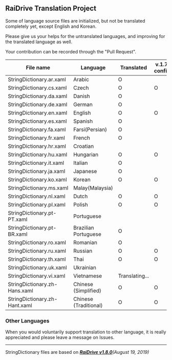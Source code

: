 ## RaiDrive Translation Project

Some of language source files are initialized, but not be translated completely yet, except English and Korean.

Please give us your helps for the untranslated languages, and improving for the translated language as well.

Your contribution can be recorded through the "Pull Request".

File name | Language | Translated | v.1.7.0 confirm | v.1.8.0 confirm |
----------|----------|------------|---------|--------|
StringDictionary.ar.xaml | Arabic | O | | |
StringDictionary.cs.xaml | Czech | O | O | O |
StringDictionary.da.xaml | Danish | O | | |
StringDictionary.de.xaml | German | O | | |
StringDictionary.en.xaml | English | O | O | O |
StringDictionary.es.xaml | Spanish | O | | |
StringDictionary.fa.xaml | Farsi(Persian) | O | | |
StringDictionary.fr.xaml | French | O | | |
StringDictionary.hr.xaml | Croatian |  |  | | 
StringDictionary.hu.xaml | Hungarian | O | O | O |
StringDictionary.it.xaml | Italian | O | | |
StringDictionary.ja.xaml | Japanese | O | | | 
StringDictionary.ko.xaml | Korean | O | O | O | 
StringDictionary.ms.xaml | Malay(Malaysia) | 
StringDictionary.nl.xaml | Dutch | O | O | O |
StringDictionary.pl.xaml | Polish | O | O | O |
StringDictionary.pt-PT.xaml | Portuguese |   | | |
StringDictionary.pt-BR.xaml | Brazilian Portuguese | O |  |  |
StringDictionary.ro.xaml | Romanian | O | | |
StringDictionary.ru.xaml | Russian | O | O | O | 
StringDictionary.th.xaml | Thai | O | O | |
StringDictionary.uk.xaml | Ukrainian |  | | |
StringDictionary.vi.xaml | Vietnamese | Translating... | | |
StringDictionary.zh-Hans.xaml | Chinese (Simplified) | O | O | O |
StringDictionary.zh-Hant.xaml | Chinese (Traditional) | O | O | O |

### Other Languages 
When you would voluntarily support translation to other language, it is really appreciated and please leave a message on Issues. 

---
StringDictionary files are based on _[**RaiDrive v1.8.0**](https://www.raidrive.com/download/)(August 19, 2019)_
